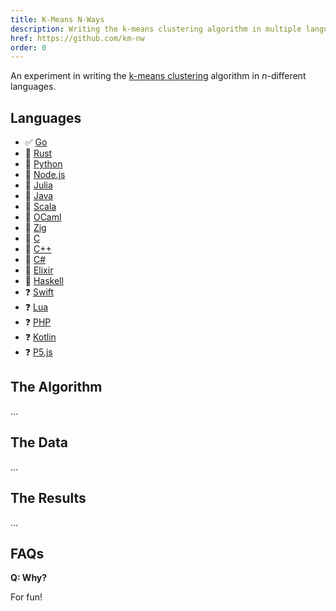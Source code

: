 ```yaml
---
title: K-Means N-Ways
description: Writing the k-means clustering algorithm in multiple languages.
href: https://github.com/km-nw
order: 0
---
```


An experiment in writing the [k-means clustering](https://en.wikipedia.org/wiki/K-means_clustering) algorithm in _n_-different languages.


## Languages

- ✅ [Go](https://github.com/km-nw/kmeans-go)
- 🔄 [Rust](https://github.com/km-nw/kmeans-rust)
- 🔄 [Python](https://github.com/km-nw/kmeans-python)
- 🔄 [Node.js](https://github.com/km-nw/kmeans-node)
- 🔄 [Julia](https://github.com/km-nw/kmeans-julia)
- 🔄 [Java](https://github.com/km-nw/kmeans-java)
- 🔄 [Scala](https://github.com/km-nw/kmeans-scala)
- 🔄 [OCaml](https://github.com/km-nw/kmeans-ocaml)
- 🔄 [Zig](https://github.com/km-nw/kmeans-zig)
- 🔄 [C](https://github.com/km-nw/kmeans-c)
- 🔄 [C++](https://github.com/km-nw/kmeans-cpp)
- 🔄 [C#](https://github.com/km-nw/kmeans-csharp)
- 🔄 [Elixir](https://github.com/km-nw/kmeans-elixir)
- 🔄 [Haskell](https://github.com/km-nw/kmeans-haskell)
- ❓ [Swift](https://github.com/km-nw/kmeans-swift)
- ❓ [Lua](https://github.com/km-nw/kmeans-lua)
- ❓ [PHP](https://github.com/km-nw/kmeans-php)
- ❓ [Kotlin](https://github.com/km-nw/kmeans-kotlin)
- ❓ [P5.js](https://github.com/km-nw/kmeans-p5)


## The Algorithm

...


## The Data

...


## The Results

...


## FAQs

**Q: Why?**

For fun!
